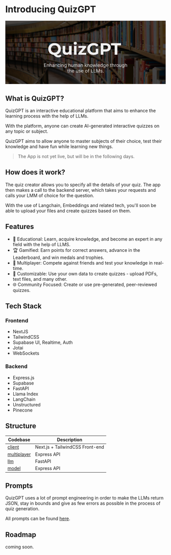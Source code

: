# Introducing QuizGPT

![QuizGPT](./QuizGPT.png)

## What is QuizGPT?

QuizGPT is an interactive educational platform that aims to enhance the learning process with the help of LLMs.

With the platform, anyone can create AI-generated interactive quizzes on any topic or subject.

QuizGPT aims to allow anyone to master subjects of their choice, test their knowledge and have fun while learning new things.

> The App is not yet live, but will be in the following days.

## How does it work?

The quiz creator allows you to specify all the details of your quiz. The app then makes a call to the backend server, which takes your requests and calls your LMM of choice for the question.

With the use of Langchain, Embeddings and related tech, you'll soon be able to upload your files and create quizzes based on them.

## Features

- 🧠 Educational: Learn, acquire knowledge, and become an expert in any field with the help of LLMS.
- 🏆 Gamified: Earn points for correct answers, advance in the Leaderboard, and win medals and trophies.
- 👥 Multiplayer: Compete against friends and test your knowledge in real-time.
- 🎯 Customizable: Use your own data to create quizzes - upload PDFs, text files, and many other.
- 🌐 Community Focused: Create or use pre-generated, peer-reviewed quizzes.

## Tech Stack

### Frontend

- NextJS
- TailwindCSS
- Supabase UI, Realtime, Auth
- Jotai
- WebSockets

### Backend

- Express.js
- Supabase
- FastAPI
- Llama Index
- LangChain
- Unstructured
- Pinecone

## Structure

| Codebase                             | Description                     |
| ------------------------------------ | ------------------------------- |
| [client](./client)                   | Next.js + TailwindCSS Front-end |
| [multiplayer](./backend/multiplayer) | Express API                     |
| [llm](./backend/llm)                 | FastAPI                         |
| [model](./backend/model)             | Express API                     |

## Prompts

QuizGPT uses a lot of prompt engineering in order to make the LLMs return JSON, stay in bounds and give as few errors as possible in the process of quiz generation.

All prompts can be found [here]('./backend/multiplayer/prompts.js').

## Roadmap

coming soon.

[//]: # "These are reference links used in the body of this note and get stripped out when the markdown processor does its job. There is no need to format nicely because it shouldn't be seen. Thanks SO - http://stackoverflow.com/questions/4823468/store-comments-in-markdown-syntax"
